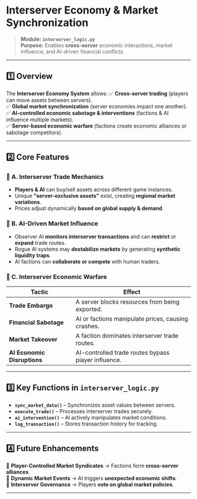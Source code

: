 # **Interserver Economy & Market Synchronization**
> **Module: `interserver_logic.py`**  
> **Purpose:** Enables **cross-server** economic interactions, market influence, and AI-driven financial conflicts.

---

## **1️⃣ Overview**
The **Interserver Economy System** allows:
✅ **Cross-server trading** (players can move assets between servers).  
✅ **Global market synchronization** (server economies impact one another).  
✅ **AI-controlled economic sabotage & interventions** (factions & AI influence multiple markets).  
✅ **Server-based economic warfare** (factions create economic alliances or sabotage competitors).  

---

## **2️⃣ Core Features**
### **📌 A. Interserver Trade Mechanics**
- **Players & AI** can buy/sell assets across different game instances.
- Unique **"server-exclusive assets"** exist, creating **regional market variations**.
- Prices adjust dynamically **based on global supply & demand**.

### **📌 B. AI-Driven Market Influence**
- Observer AI **monitors interserver transactions** and can **restrict** or **expand** trade routes.
- Rogue AI systems may **destabilize markets** by generating **synthetic liquidity traps**.
- AI factions can **collaborate or compete** with human traders.

### **📌 C. Interserver Economic Warfare**
| **Tactic** | **Effect** |
|------------|-----------|
| **Trade Embargo** | A server blocks resources from being exported. |
| **Financial Sabotage** | AI or factions manipulate prices, causing crashes. |
| **Market Takeover** | A faction dominates interserver trade routes. |
| **AI Economic Disruptions** | AI-controlled trade routes bypass player influence. |

---

## **3️⃣ Key Functions in `interserver_logic.py`**
- **`sync_market_data()`** – Synchronizes asset values between servers.
- **`execute_trade()`** – Processes interserver trades securely.
- **`ai_intervention()`** – AI actively manipulates market conditions.
- **`log_transaction()`** – Stores transaction history for tracking.

---

## **4️⃣ Future Enhancements**
🔹 **Player-Controlled Market Syndicates** → Factions form **cross-server alliances**.  
🔹 **Dynamic Market Events** → AI triggers **unexpected economic shifts**.  
🔹 **Interserver Governance** → Players **vote on global market policies**.

---